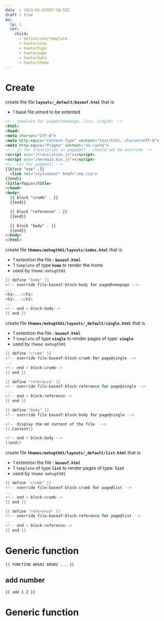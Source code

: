 ```yaml
---
date  : 2023-02-03T07:58:55Z
draft : true
mx:  
  lp: 1
  ref:  
    child:
      - definition/template
      - howto/site
      - howto/hugo
      - howto/page
      - howto/data
      - howto/theme
---
```



# Create
create the file  **`layouts/_default/baseof.html`**  that is
  - 1 base file aimed to be extented

```html
<!-- template for page@(homepage, list, single) -->
<html>
<head>
<meta charset="UTF-8">
<meta http-equiv="Content-Type" content="text/html; charset=UTF-8">
<meta http-equiv="Pragma" content="no-cache">
<!-- js for translation in page@all - should not be override -->
<script src="/translation.js"></script>
<script src="/mermaid.min.js"></script>
<!-- css for page@all -->
{{block "css" .}}
  <link rel="stylesheet" href="/md.css">
{{end}}
<title>Topix</title>   
</head>
<body>
  {{ block "crumb" . }}
  {{end}}    

  {{ block "reference" . }}
  {{end}}    

  {{ block "body" . }}
  {{end}}
</body>
</html>

```

create file **`themes/mxhugth01/layouts/index.html`**  that is 
  - 1 extention the file : **`baseof.html`**
  - 1  `template`  of type  **`home`**  to render the home
  - used by  `theme`: `mxhugth01`

```go
{{ define "body" }}
<!-- override file:baseof:block:body for page@homepage -->
...
<h1>...</h1>
<h1>...</h1>
...
<!-- end > block:body-->
{{ end }}
```

create file **`themes/mxhugth01/layouts/_default/single.html`**  that is 
  - 1 extention the file : **`baseof.html`**
  - 1  `template`  of type  **`single`**  to render pages of type:  **`single`**
  - used by  `theme`: `mxhugth01`

```go
{{ define "crumb" }}
<!-- override file:baseof:block:crumb for page@single -->
...
<!-- end > block:crumb-->
{{ end }}

{{ define "reference" }}
<!-- override file:baseof:block:reference for page@single -->
...
<!-- end > block:reference-->
{{ end }}

{{ define "body" }}
<!-- override file:baseof:block:body for page@single -->

<!-- display the md content of the file  -->
{{.Content}}

<!-- end > block:body -->
{{end}}
```

create file **`themes/mxhugth01/layouts/_default/list.html`**  that is 
  - 1 extention the file : **`baseof.html`**
  - 1  `template`  of type  **`list`** to render pages of type:  **`list`**
  - used by  `theme`: `mxhugth01`

```go
{{ define "crumb" }}
<!-- override file:baseof:block:crumb for page@list -->
...
<!-- end > block:crumb-->
{{ end }}

{{ define "reference" }}
<!-- override file:baseof:block:reference for page@list -->
...
<!-- end > block:reference-->
{{ end }}

```

# Generic function
```
{{ FUNCTION ARG01 ARG02 ... }}
```

## add number
```
{{ add 1 2 }}
```



# Generic function
